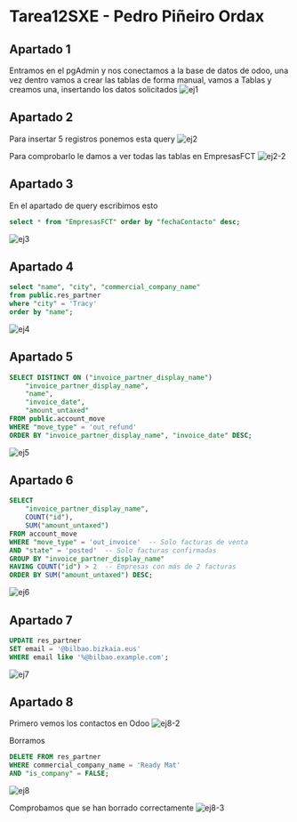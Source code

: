 # Tarea12SXE - Pedro Piñeiro Ordax

## Apartado 1

Entramos en el pgAdmin y nos conectamos a la base de datos de odoo, una vez dentro vamos a crear las tablas de forma manual, vamos a Tablas y creamos una, insertando los datos solicitados
![ej1](imgs/ej1.png)

## Apartado 2

Para insertar 5 registros ponemos esta query
![ej2](imgs/ej2.png)

Para comprobarlo le damos a ver todas las tablas en EmpresasFCT
![ej2-2](imgs/ej2-2.png)

## Apartado 3

En el apartado de query escribimos esto
```sql
select * from "EmpresasFCT" order by "fechaContacto" desc;
```
![ej3](imgs/ej3.png)

## Apartado 4

```sql
select "name", "city", "commercial_company_name" 
from public.res_partner 
where "city" = 'Tracy'
order by "name";
```
![ej4](imgs/ej4.png)

## Apartado 5

```sql
SELECT DISTINCT ON ("invoice_partner_display_name") 
    "invoice_partner_display_name", 
    "name", 
    "invoice_date", 
    "amount_untaxed"
FROM public.account_move
WHERE "move_type" = 'out_refund'
ORDER BY "invoice_partner_display_name", "invoice_date" DESC;
```
![ej5](imgs/ej5.png)

## Apartado 6

```sql
SELECT 
    "invoice_partner_display_name", 
    COUNT("id"), 
    SUM("amount_untaxed")
FROM account_move
WHERE "move_type" = 'out_invoice'  -- Solo facturas de venta
AND "state" = 'posted'  -- Solo facturas confirmadas
GROUP BY "invoice_partner_display_name"
HAVING COUNT("id") > 2  -- Empresas con más de 2 facturas
ORDER BY SUM("amount_untaxed") DESC;
```
![ej6](imgs/ej6.png)

## Apartado 7

```sql
UPDATE res_partner
SET email = '@bilbao.bizkaia.eus'
WHERE email like '%@bilbao.example.com';
```
![ej7](imgs/ej7.png)

## Apartado 8

Primero vemos los contactos en Odoo
![ej8-2](imgs/ej8-2.png)

Borramos 
```sql
DELETE FROM res_partner
WHERE commercial_company_name = 'Ready Mat'
AND "is_company" = FALSE;
```
![ej8](imgs/ej8.png)

Comprobamos que se han borrado correctamente
![ej8-3](imgs/ej8-3.png)
